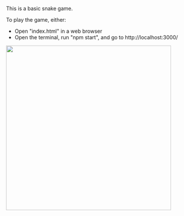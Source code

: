 This is a basic snake game.

To play the game, either:
* Open "index.html" in a web browser
* Open the terminal, run "npm start", and go to http://localhost:3000/

<img src="https://user-images.githubusercontent.com/90944946/239458583-937b5fd7-13a5-4e40-b87d-ffc147c0268e.png" width="450">

